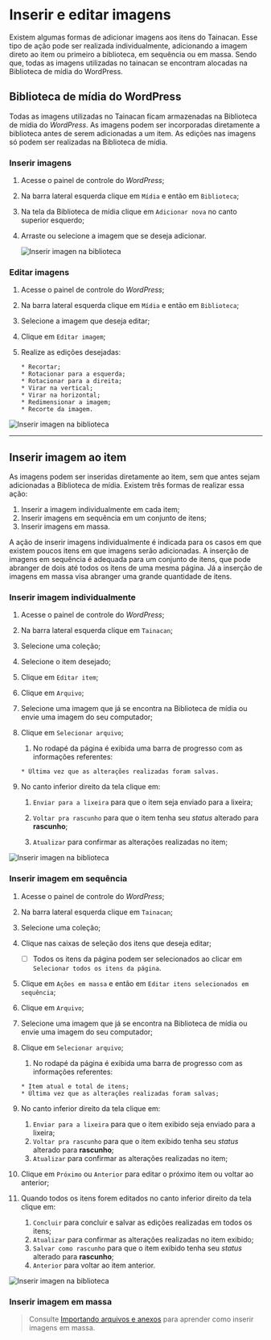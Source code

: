# Inserir e editar imagens 

Existem algumas formas de adicionar imagens aos itens do Tainacan. Esse tipo de ação pode ser realizada individualmente, adicionando a imagem direto ao item ou primeiro a biblioteca, em sequência ou em massa. Sendo que, todas as imagens utilizadas no tainacan se encontram alocadas na Biblioteca de mídia do WordPress.

## Biblioteca de mídia do WordPress

Todas as imagens utilizadas no Tainacan ficam armazenadas na Biblioteca de mídia do *WordPress*. As imagens podem ser incorporadas diretamente a biblioteca antes de serem adicionadas a um item. As edições nas imagens só podem ser realizadas na Biblioteca de mídia.  

### Inserir imagens

1. Acesse o painel de controle do *WordPress*;

2. Na barra lateral esquerda clique em `Mídia` e então em `Biblioteca`;

3. Na tela da Biblioteca de mídia clique em `Adicionar nova` no canto superior esquerdo;

4. Arraste ou selecione a imagem que se deseja adicionar.

   
   
   ![Inserir imagen na biblioteca](\_assets\gifs\inserindo-imagens-biblioteca.gif)



### Editar imagens

1. Acesse o painel de controle do *WordPress*;

2. Na barra lateral esquerda clique em `Mídia` e então em `Biblioteca`;

3. Selecione a imagem que deseja editar;

4. Clique em `Editar imagem`;

5. Realize as edições desejadas: 

   ```
   * Recortar;
   * Rotacionar para a esquerda;
   * Rotacionar para a direita;
   * Virar na vertical;
   * Virar na horizontal;
   * Redimensionar a imagem;
   * Recorte da imagem.
   ```

   

![Inserir imagen na biblioteca](\_assets\gifs\editando-imagens-biblioteca.gif)



------

## Inserir imagem ao item

As imagens podem ser inseridas diretamente ao item, sem que antes sejam adicionadas a Biblioteca de mídia. Existem três formas de realizar essa ação:

1. Inserir a imagem individualmente em cada item;
2. Inserir imagens em sequência em um conjunto de itens;
3. Inserir imagens em massa.

A ação de inserir imagens individualmente é indicada para os casos em que existem poucos itens em que imagens serão adicionadas. A inserção de imagens em sequência é adequada para um conjunto de itens, que pode abranger de dois até todos os itens de uma mesma página. Já a inserção de imagens em massa visa abranger uma grande quantidade de itens. 

### Inserir imagem individualmente

1. Acesse o painel de controle do *WordPress*;

2. Na barra lateral esquerda clique em `Tainacan`;

3. Selecione uma coleção;

4. Selecione o item desejado;

5. Clique em `Editar item`;

6. Clique em `Arquivo`; 

7. Selecione uma imagem que já se encontra na Biblioteca de mídia ou envie uma imagem do seu computador;

8. Clique em `Selecionar arquivo`;

   1. No rodapé da página é exibida uma barra de progresso com as informações referentes:

   ```
   * Última vez que as alterações realizadas foram salvas.
   ```

9. No canto inferior direito da tela clique em:

   1. `Enviar para a lixeira` para que o item seja enviado para a lixeira;

   2. `Voltar pra rascunho` para que o item tenha seu *status* alterado para **rascunho**;

   3. `Atualizar` para confirmar as alterações realizadas no item;

      

![Inserir imagen na biblioteca](\_assets\gifs\inserindo-imagens-individualmente.gif)



### Inserir imagem em sequência

1. Acesse o painel de controle do *WordPress*;

2. Na barra lateral esquerda clique em `Tainacan`;

3. Selecione uma coleção;

4. Clique nas caixas de seleção dos itens que deseja editar;

   - [ ] Todos os itens da página podem ser selecionados ao clicar em `Selecionar todos os itens da página`.

5. Clique em `Ações em massa` e então em `Editar itens selecionados em sequência`;

6. Clique em `Arquivo`; 

7. Selecione uma imagem que já se encontra na Biblioteca de mídia ou envie uma imagem do seu computador;

8. Clique em `Selecionar arquivo`;

   1. No rodapé da página é exibida uma barra de progresso com as informações referentes:

   ```
   * Item atual e total de itens;
   * Última vez que as alterações realizadas foram salvas;
   ```

9. No canto inferior direito da tela clique em:

   1. `Enviar para a lixeira` para que o item exibido seja enviado para a lixeira;
   2. `Voltar pra rascunho` para que o item exibido tenha seu *status* alterado para **rascunho**;
   3. `Atualizar` para confirmar as alterações realizadas no item;

10. Clique em `Próximo` ou `Anterior` para editar o próximo item ou voltar ao anterior;

11. Quando todos os itens forem editados no canto inferior direito da tela clique em:

    1. `Concluir` para concluir e salvar as edições realizadas em todos os itens;
    2. `Atualizar` para confirmar as alterações realizadas no item exibido;
    3. `Salvar como rascunho` para que o item exibido tenha seu *status* alterado para **rascunho**;
    4. `Anterior` para voltar ao item anterior.

    

![Inserir imagen na biblioteca](\_assets\gifs\inserindo-imagens-em-sequencia.gif)



### Inserir imagem em massa

> Consulte  [Importando arquivos e anexos](/pt-br/importers#importar-arquivos-e-anexos) para aprender como inserir imagens em massa. 

